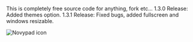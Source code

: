 This is completely free source code for anything, fork etc...
1.3.0 Release: Added themes option.
1.3.1 Release: Fixed bugs, added fullscreen and windows resizable.

























![Novypad icon](https://user-images.githubusercontent.com/70233917/129282464-2909589d-a3c1-4680-85da-525449c3dda0.PNG)
